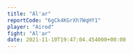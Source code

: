 ```yaml
---
title: "Al'ar"
reportCode: "6gCk4KGrXh7WqHY1"
player: "Airod"
fight: "Al'ar"
date: 2021-11-10T19:47:04.454000+00:00
---
```

